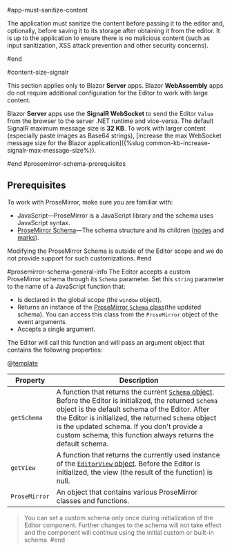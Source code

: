 #app-must-sanitize-content

The application must sanitize the content before passing it to the editor and, optionally, before saving it to its storage after obtaining it from the editor. It is up to the application to ensure there is no malicious content (such as input sanitization, XSS attack prevention and other security concerns).

#end

#content-size-signalr

This section applies only to Blazor **Server** apps. Blazor **WebAssembly** apps do not require additional configuration for the Editor to work with large content.

Blazor **Server** apps use the **SignalR WebSocket** to send the Editor `Value` from the browser to the server .NET runtime and vice-versa. The default SignalR maximum message size is **32 KB**. To work with larger content (especially paste images as Base64 strings), [increase the max WebSocket message size for the Blazor application]({%slug common-kb-increase-signalr-max-message-size%}).

#end
#prosemirror-schema-prerequisites
## Prerequisites

To work with ProseMirror, make sure you are familiar with:

* JavaScript&mdash;ProseMirror is a JavaScript library and the schema uses JavaScript syntax.
* <a href="https://prosemirror.net/docs/guide/#schema" target="_blank">ProseMirror Schema</a>&mdash;The schema structure and its children (<a href="https://prosemirror.net/docs/ref/#model.NodeType" target="_blank">nodes</a> and <a href="https://prosemirror.net/docs/ref/#model.MarkType" target="_blank">marks</a>).

Modifying the ProseMirror Schema is outside of the Editor scope and we do not provide support for such customizations.
#end

#prosemirror-schema-general-info
The Editor accepts a custom ProseMirror schema through its `Schema` parameter. Set this `string` parameter to the name of a JavaScript function that:

* Is declared in the global scope (the `window` object).
* Returns an instance of the <a href="https://prosemirror.net/docs/ref/#model.Schema" target="_blank">ProseMirror `Schema` class</a>(the updated schema). You can access this class from the `ProseMirror` object of the event arguments.
* Accepts a single argument.

The Editor will call this function and will pass an argument object that contains the following properties:

@[template](/_contentTemplates/common/parameters-table-styles.md#table-layout)

| Property | Description |
|----------|-------------|
| `getSchema` | A function that returns the current <a href="https://prosemirror.net/docs/ref/#model.Schema" target="_blank">`Schema` object</a>. Before the Editor is initialized, the returned `Schema` object is the default schema of the Editor. After the Editor is initialized, the returned `Schema` object is the updated schema. If you don't provide a custom schema, this function always returns the default schema. |
| `getView` | A function that returns the currently used instance of the <a href="https://prosemirror.net/docs/ref/#view.EditorView" target="_blank">`EditorView` object</a>. Before the Editor is initialized, the view (the result of the function) is null. |
| `ProseMirror` | An object that contains various ProseMirror classes and functions. |

> You can set a custom schema only once during initialization of the Editor component. Further changes to the schema will not take effect and the component will continue using the initial custom or built-in schema.
#end